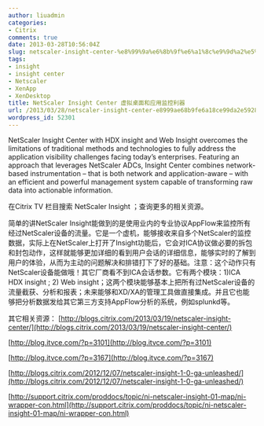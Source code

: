 ```yaml
---
author: liuadmin
categories:
- Citrix
comments: true
date: 2013-03-28T10:56:04Z
slug: netscaler-insight-center-%e8%99%9a%e6%8b%9f%e6%a1%8c%e9%9d%a2%e5%92%8c%e5%ba%94%e7%94%a8%e7%9b%91%e6%8e%a7%e5%88%a9%e5%99%a8
tags:
- insight
- insight center
- Netscaler
- XenApp
- XenDesktop
title: NetScaler Insight Center 虚拟桌面和应用监控利器
url: /2013/03/28/netscaler-insight-center-e8999ae68b9fe6a18ce99da2e5928ce5ba94e794a8e79b91e68ea7e588a9e599a8/
wordpress_id: 52301
---
```


NetScaler Insight Center with HDX insight and Web Insight overcomes the limitations of traditional methods and technologies to fully address the application visibility challenges facing today’s enterprises. Featuring an approach that leverages NetScaler ADCs, Insight Center combines network-based instrumentation – that is both network and application-aware – with an efficient and powerful management system capable of transforming raw data into actionable information.



在Citrix TV 栏目搜索 NetScaler Insight ；查询更多的相关资源。

简单的讲NetScaler Insight能做到的是使用业内的专业协议AppFlow来监控所有经过NetScaler设备的流量。它是一个虚机，能够接收来自多个NetScaler的监控数据，实际上在NetScaler上打开了Insight功能后，它会对ICA协议做必要的拆包和封包动作，这样就能够更加详细的看到用户会话的详细信息，能够实时的了解到用户的体验，从而为主动的问题解决和排错打下了好的基础。注意：这个动作只有NetScaler设备能做哦！其它厂商看不到ICA会话参数。它有两个模块：1)ICA HDX insight ; 2) Web insight；这两个模块能够基本上把所有过NetScaler设备的流量截获、分析和报表；未来能够和XD/XA的管理工具做直接集成。并且它也能够把分析数据发给其它第三方支持AppFlow分析的系统，例如splunkd等。

其它相关资源：
[http://blogs.citrix.com/2013/03/19/netscaler-insight-center/](http://blogs.citrix.com/2013/03/19/netscaler-insight-center/)

[http://blog.itvce.com/?p=3101](http://blog.itvce.com/?p=3101)

[http://blog.itvce.com/?p=3167](http://blog.itvce.com/?p=3167)

[http://blogs.citrix.com/2012/12/07/netscaler-insight-1-0-ga-unleashed/](http://blogs.citrix.com/2012/12/07/netscaler-insight-1-0-ga-unleashed/)

[http://support.citrix.com/proddocs/topic/ni-netscaler-insight-01-map/ni-wrapper-con.html](http://support.citrix.com/proddocs/topic/ni-netscaler-insight-01-map/ni-wrapper-con.html)
